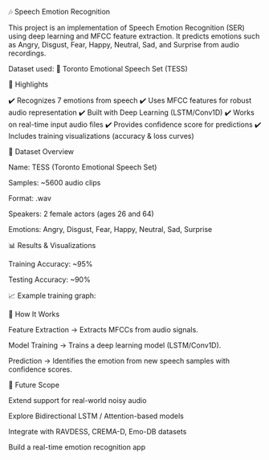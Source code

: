 🎶 Speech Emotion Recognition

This project is an implementation of Speech Emotion Recognition (SER) using deep learning and MFCC feature extraction.
It predicts emotions such as Angry, Disgust, Fear, Happy, Neutral, Sad, and Surprise from audio recordings.

Dataset used: 🎤 Toronto Emotional Speech Set (TESS)

🌟 Highlights

✔️ Recognizes 7 emotions from speech
✔️ Uses MFCC features for robust audio representation
✔️ Built with Deep Learning (LSTM/Conv1D)
✔️ Works on real-time input audio files
✔️ Provides confidence score for predictions
✔️ Includes training visualizations (accuracy & loss curves)

📂 Dataset Overview

Name: TESS (Toronto Emotional Speech Set)

Samples: ~5600 audio clips

Format: .wav

Speakers: 2 female actors (ages 26 and 64)

Emotions: Angry, Disgust, Fear, Happy, Neutral, Sad, Surprise

📊 Results & Visualizations

Training Accuracy: ~95%

Testing Accuracy: ~90%

📈 Example training graph:

🚀 How It Works

Feature Extraction → Extracts MFCCs from audio signals.

Model Training → Trains a deep learning model (LSTM/Conv1D).

Prediction → Identifies the emotion from new speech samples with confidence scores.

🔮 Future Scope

Extend support for real-world noisy audio

Explore Bidirectional LSTM / Attention-based models

Integrate with RAVDESS, CREMA-D, Emo-DB datasets

Build a real-time emotion recognition app
